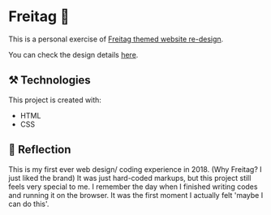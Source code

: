 # Freitag 🎒 
This is a personal exercise of [Freitag themed website re-design](https://wondasom.github.io/projectFreitag/freitag/).

You can check the design details [here](https://www.behance.net/gallery/90386701/Web-%28Freitag%29).




## ⚒️ Technologies 
This project is created with:
* HTML
* CSS


## 🤔 Reflection
This is my first ever web design/ coding experience in 2018. (Why Freitag? I just liked the brand) It was just hard-coded markups, but this project still feels very special to me. I remember the day when I finished writing codes and running it on the browser. It was the first moment I actually felt 'maybe I can do this'.

